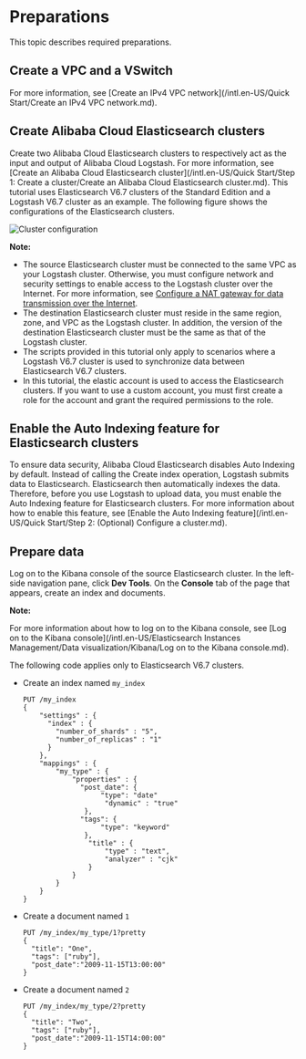 # Preparations

This topic describes required preparations.

## Create a VPC and a VSwitch

For more information, see [Create an IPv4 VPC network](/intl.en-US/Quick Start/Create an IPv4 VPC network.md).

## Create Alibaba Cloud Elasticsearch clusters

Create two Alibaba Cloud Elasticsearch clusters to respectively act as the input and output of Alibaba Cloud Logstash. For more information, see [Create an Alibaba Cloud Elasticsearch cluster](/intl.en-US/Quick Start/Step 1: Create a cluster/Create an Alibaba Cloud Elasticsearch cluster.md). This tutorial uses Elasticsearch V6.7 clusters of the Standard Edition and a Logstash V6.7 cluster as an example. The following figure shows the configurations of the Elasticsearch clusters.

![Cluster configuration](https://static-aliyun-doc.oss-accelerate.aliyuncs.com/assets/img/en-US/6506186061/p85389.png)

**Note:**

-   The source Elasticsearch cluster must be connected to the same VPC as your Logstash cluster. Otherwise, you must configure network and security settings to enable access to the Logstash cluster over the Internet. For more information, see [Configure a NAT gateway for data transmission over the Internet]().
-   The destination Elasticsearch cluster must reside in the same region, zone, and VPC as the Logstash cluster. In addition, the version of the destination Elasticsearch cluster must be the same as that of the Logstash cluster.
-   The scripts provided in this tutorial only apply to scenarios where a Logstash V6.7 cluster is used to synchronize data between Elasticsearch V6.7 clusters.
-   In this tutorial, the elastic account is used to access the Elasticsearch clusters. If you want to use a custom account, you must first create a role for the account and grant the required permissions to the role.

## Enable the Auto Indexing feature for Elasticsearch clusters

To ensure data security, Alibaba Cloud Elasticsearch disables Auto Indexing by default. Instead of calling the Create index operation, Logstash submits data to Elasticsearch. Elasticsearch then automatically indexes the data. Therefore, before you use Logstash to upload data, you must enable the Auto Indexing feature for Elasticsearch clusters. For more information about how to enable this feature, see [Enable the Auto Indexing feature](/intl.en-US/Quick Start/Step 2: (Optional) Configure a cluster.md).

## Prepare data

Log on to the Kibana console of the source Elasticsearch cluster. In the left-side navigation pane, click **Dev Tools**. On the **Console** tab of the page that appears, create an index and documents.

**Note:**

For more information about how to log on to the Kibana console, see [Log on to the Kibana console](/intl.en-US/Elasticsearch Instances Management/Data visualization/Kibana/Log on to the Kibana console.md).

The following code applies only to Elasticsearch V6.7 clusters.

-   Create an index named `my_index`

    ```
    PUT /my_index
    {
        "settings" : {
          "index" : {
            "number_of_shards" : "5",
            "number_of_replicas" : "1"
          }
        },
        "mappings" : {
            "my_type" : {
                "properties" : {
                  "post_date": {          
                       "type": "date"
                        "dynamic" : "true"       
                   },
                  "tags": {
                       "type": "keyword"
                   },
                    "title" : {
                        "type" : "text",
                        "analyzer" : "cjk"
                    }
                }
            }
        }
    }
    ```

-   Create a document named `1`

    ```
    PUT /my_index/my_type/1?pretty
    {
      "title": "One", 
      "tags": ["ruby"],
      "post_date":"2009-11-15T13:00:00"
    }
    ```

-   Create a document named `2`

    ```
    PUT /my_index/my_type/2?pretty
    {
      "title": "Two", 
      "tags": ["ruby"],
      "post_date":"2009-11-15T14:00:00"
    }
    ```


